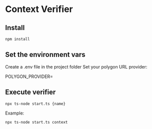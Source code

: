 # Context Verifier

## Install

```bash
npm install
```

## Set the environment vars

Create a .env file in the project folder
Set your polygon URL provider:

POLYGON_PROVIDER=

## Execute verifier

```bash
npx ts-node start.ts {name}
```

Example: 

```bash
npx ts-node start.ts context
```
